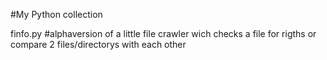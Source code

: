 #My Python collection 

finfo.py #alphaversion of a little file crawler wich checks a file for rigths or compare 2 files/directorys with each other
